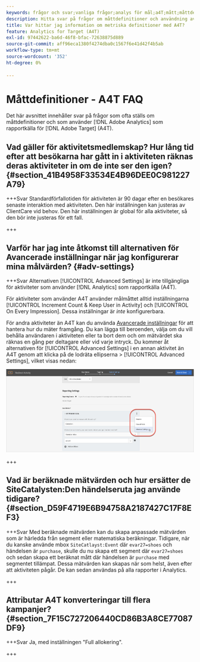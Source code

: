 ```yaml
---
keywords: frågor och svar;vanliga frågor;analys för mål;a4T;mått;måttdefinitioner
description: Hitta svar på frågor om måttdefinitioner och användning av Analytics för  [!DNL Target] (A4T). Med A4T kan du använda Analytics-rapportering med Adobe [!DNL Target] -aktiviteter.
title: Var hittar jag information om metriska definitioner med A4T?
feature: Analytics for Target (A4T)
exl-id: 97442622-ba6d-46f8-bfac-72638875d889
source-git-commit: aff96eca1380f4274dba0c1567f6e41d42f4b5ab
workflow-type: tm+mt
source-wordcount: '352'
ht-degree: 0%

---
```


# Måttdefinitioner - A4T FAQ

Det här avsnittet innehåller svar på frågor som ofta ställs om måttdefinitioner och som använder [!DNL Adobe Analytics] som rapportkälla för [!DNL Adobe Target] (A4T).

## Vad gäller för aktivitetsmedlemskap? Hur lång tid efter att besökarna har gått in i aktiviteten räknas deras aktiviteter in om de inte ser den igen? {#section_41B4958F33534E4B96DEE0C981227A79}

+++Svar
Standardförfallotiden för aktiviteten är 90 dagar efter en besökares senaste interaktion med aktiviteten. Den här inställningen kan justeras av ClientCare vid behov. Den här inställningen är global för alla aktiviteter, så den bör inte justeras för ett fall.

+++

## Varför har jag inte åtkomst till alternativen för Avancerade inställningar när jag konfigurerar mina målvärden? {#adv-settings}

+++Svar
Alternativen [!UICONTROL Advanced Settings] är inte tillgängliga för aktiviteter som använder [!DNL Analytics] som rapportkälla (A4T).

För aktiviteter som använder A4T använder målmåttet alltid inställningarna [!UICONTROL Increment Count & Keep User in Activity] och [!UICONTROL On Every Impression]. Dessa inställningar är *inte* konfigurerbara.

För andra aktiviteter än A4T kan du använda [Avancerade inställningar](/help/main/c-activities/r-success-metrics/success-metrics.md#section_7CE95A2FA8F5438E936C365A6D43BC5B) för att hantera hur du mäter framgång. Du kan lägga till beroenden, välja om du vill behålla användaren i aktiviteten eller ta bort dem och om mätvärdet ska räknas en gång per deltagare eller vid varje intryck. Du kommer åt alternativen för [!UICONTROL Advanced Settings] i en annan aktivitet än A4T genom att klicka på de lodräta ellipserna > [!UICONTROL Advanced Settings], vilket visas nedan:

![Avancerade inställningar](/help/main/c-activities/r-success-metrics/assets/advanced-settings.png)

+++

## Vad är beräknade mätvärden och hur ersätter de SiteCatalysten:Den händelseruta jag använde tidigare? {#section_D59F4719E6B94758A2187427C17F8EF3}

+++Svar
Med beräknade mätvärden kan du skapa anpassade mätvärden som är härledda från segment eller matematiska beräkningar. Tidigare, när du kanske använde mbox `SiteCatlayst:Event` där `evar27=shoes` och händelsen är `purchase`, skulle du nu skapa ett segment där `evar27=shoes` och sedan skapa ett beräknat mått där händelsen är `purchase` med segmentet tillämpat. Dessa mätvärden kan skapas när som helst, även efter att aktiviteten pågår. De kan sedan användas på alla rapporter i Analytics.

+++

## Attributar A4T konverteringar till flera kampanjer? {#section_7F15C727206440CD86B3A8CE77087DF9}

+++Svar
Ja, med inställningen &quot;Full allokering&quot;.

+++